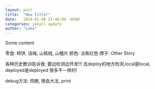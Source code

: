 ```yaml
---
layout: post
title:  "New Title!"
date:   2019-01-08 21:46:08 -0500
categories: jekyll update
author: "Luke"
---
```


Some content


零食: 柿饼, 话梅, 山核桃, 山楂片
颜色: 淡紫红色
牌子: Other Story

各种历史教训告诉我: 要边检测边开发!!! 去deploy的地方检测,local是local, deployed是deployed
很多不一样的!

debug方法: 肉眼, 换血大法, print
